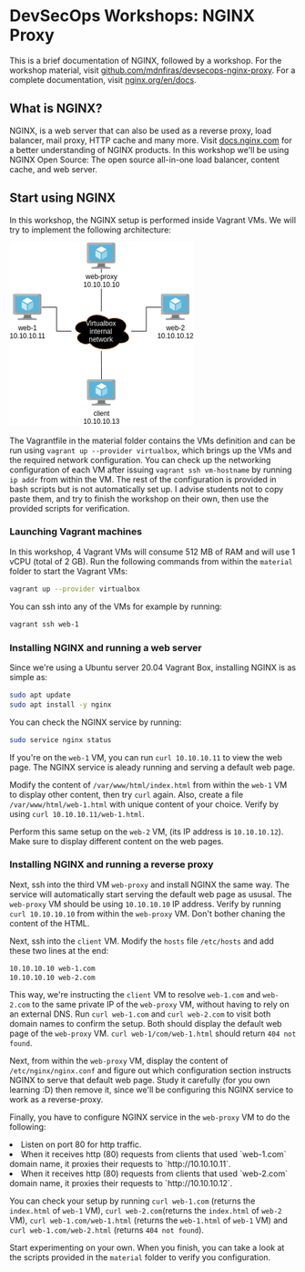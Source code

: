 # DevSecOps Workshops: NGINX Proxy

This is a brief documentation of NGINX, followed by a workshop. For the workshop material, visit <a href="https://github.com/mdnfiras/devsecops-nginx-proxy" target="_blank">github.com/mdnfiras/devsecops-nginx-proxy</a>. For a complete documentation, visit <a href="https://nginx.org/en/docs/" target="_blank">nginx.org/en/docs</a>.

## What is NGINX?

NGINX, is a web server that can also be used as a reverse proxy, load balancer, mail proxy, HTTP cache and many more. Visit <a href="https://docs.nginx.com" target="_blank">docs.nginx.com</a> for a better understanding of NGINX products. In this workshop we'll be using NGINX Open Source: The open source all-in-one load balancer, content cache, and web server.

## Start using NGINX

In this workshop, the NGINX setup is performed inside Vagrant VMs. We will try to implement the following architecture:

<img src="imgs/target-arch.png"/>

The Vagrantfile in the material folder contains the VMs definition and can be run using `vagrant up --provider virtualbox`, which brings up the VMs and the required network configuration. You can check up the networking configuration of each VM after issuing `vagrant ssh vm-hostname` by running `ip addr` from within the VM. The rest of the configuration is provided in bash scripts but is not automatically set up. I advise students not to copy paste them, and try to finish the workshop on their own, then use the provided scripts for verification.

### Launching Vagrant machines

In this workshop, 4 Vagrant VMs will consume 512 MB of RAM and will use 1 vCPU (total of 2 GB). Run the following commands from within the `material` folder to start the Vagrant VMs:

```bash
vagrant up --provider virtualbox
```

You can ssh into any of the VMs for example by running:

```bash
vagrant ssh web-1
```

### Installing NGINX and running a web server

Since we're using a Ubuntu server 20.04 Vagrant Box, installing NGINX is as simple as:

```bash
sudo apt update
sudo apt install -y nginx
```

You can check the NGINX service by running:

```bash
sudo service nginx status
```

If you're on the `web-1` VM, you can run `curl 10.10.10.11` to view the web page. The NGINX service is aleady running and serving a default web page.

Modify the content of `/var/www/html/index.html` from within the `web-1` VM to display other content, then try `curl` again. Also, create a file `/var/www/html/web-1.html` with unique content of your choice. Verify by using `curl 10.10.10.11/web-1.html`.

Perform this same setup on the `web-2` VM, (its IP address is `10.10.10.12`). Make sure to display different content on the web pages.

### Installing NGINX and running a reverse proxy

Next, ssh into the third VM `web-proxy` and install NGINX the same way. The service will automatically start serving the default web page as ususal. The `web-proxy` VM should be using `10.10.10.10` IP address. Verify by running `curl 10.10.10.10` from within the `web-proxy` VM. Don't bother chaning the content of the HTML.

Next, ssh into the `client` VM. Modify the `hosts` file `/etc/hosts` and add these two lines at the end:

```
10.10.10.10 web-1.com
10.10.10.10 web-2.com
```

This way, we're instructing the `client` VM to resolve `web-1.com` and `web-2.com` to the same private IP of the `web-proxy` VM, without having to rely on an external DNS. Run `curl web-1.com` and `curl web-2.com` to visit both domain names to confirm the setup. Both should display the default web page of the `web-proxy` VM. `curl web-1/com/web-1.html` should return `404 not found`.

Next, from within the `web-proxy` VM, display the content of `/etc/nginx/nginx.conf` and figure out which configuration section instructs NGINX to serve that default web page. Study it carefully (for you own learning :D) then remove it, since we'll be configuring this NGINX service to work as a reverse-proxy.

Finally, you have to configure NGINX service in the `web-proxy` VM to do the following:
<li>Listen on port 80 for http traffic.</li>
<li>When it receives http (80) requests from clients that used `web-1.com` domain name, it proxies their requests to `http://10.10.10.11`.</li>
<li>When it receives http (80) requests from clients that used `web-2.com` domain name, it proxies their requests to `http://10.10.10.12`.</li>

You can check your setup by running `curl web-1.com` (returns the `index.html` of `web-1` VM), `curl web-2.com`(returns the `index.html` of `web-2` VM), `curl web-1.com/web-1.html` (returns the `web-1.html` of `web-1` VM) and `curl web-1.com/web-2.html` (returns `404 not found`).

Start experimenting on your own. When you finish, you can take a look at the scripts provided in the `material` folder to verify you configuration.
